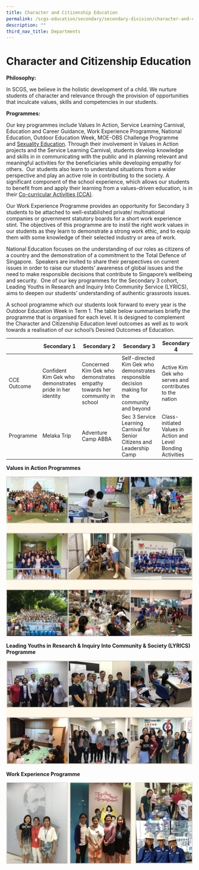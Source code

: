 ```yaml
---
title: Character and Citizenship Education
permalink: /scgs-education/secondary/secondary-division/character-and-citizenship-education/
description: ""
third_nav_title: Departments
---
```

# **Character and Citizenship Education**

**Philosophy:**

In SCGS, we believe in the holistic development of a child. We nurture students of character and relevance through the provision of opportunities that inculcate values, skills and competencies in our students.

**Programmes:**

Our key programmes include Values In Action, Service Learning Carnival, Education and Career Guidance, Work Experience Programme, National Education, Outdoor Education Week, MOE-OBS Challenge Programme and [Sexuality Education](/files/Info_on_SEd_for_SCGS_website_Sec_2022.pdf). Through their involvement in Values in Action projects and the Service Learning Carnival, students develop knowledge and skills in in communicating with the public and in planning relevant and meaningful activities for the beneficiaries while developing empathy for others.  Our students also learn to understand situations from a wider perspective and play an active role in contributing to the society. A significant component of the school experience, which allows our students to benefit from and apply their learning from a values-driven education, is in their [Co-curricular Activities (CCA)](/scgs-education/secondary/secondary-division/physical-educationcca/).

Our Work Experience Programme provides an opportunity for Secondary 3 students to be attached to well-established private/ multinational companies or government statutory boards for a short work experience stint. The objectives of this programme are to instil the right work values in our students as they learn to demonstrate a strong work ethic, and to equip them with some knowledge of their selected industry or area of work.

National Education focuses on the understanding of our roles as citizens of a country and the demonstration of a commitment to the Total Defence of Singapore.  Speakers are invited to share their perspectives on current issues in order to raise our students’ awareness of global issues and the need to make responsible decisions that contribute to Singapore’s wellbeing and security.  One of our key programmes for the Secondary 3 cohort, Leading Youths in Research and Inquiry Into Community Service (LYRICS), aims to deepen our students’ understanding of authentic grassroots issues.

A school programme which our students look forward to every year is the Outdoor Education Week in Term 1. The table below summarises briefly the programme that is organised for each level. It is designed to complement the Character and Citizenship Education level outcomes as well as to work towards a realisation of our school’s Desired Outcomes of Education.


| 	| Secondary 1 	| Secondary 2 	| Secondary 3 	| Secondary 4 	|
|---	|---	|---	|---	|---	|
| CCE Outcome 	| Confident Kim Gek who demonstrates pride in her identity 	| Concerned Kim Gek who demonstrates empathy towards her community in school 	| Self-directed Kim Gek who demonstrates responsible decision making for the community and beyond 	| Active Kim Gek who serves and contributes to the nation 	|
| Programme 	| Melaka Trip 	| Adventure Camp ABBA 	| Sec 3 Service Learning Carnival for Senior Citizens and Leadership Camp 	| Class- initiated Values in Action and Level Bonding Activities 	|

**Values in Action Programmes**

![](/images/CCE-1.jpg)

**Leading Youths in Research & Inquiry Into Community & Society (LYRICS) Programme**

![](/images/CCE-2.jpg)

**Work Experience Programme**

![](/images/CCE-3.jpg)